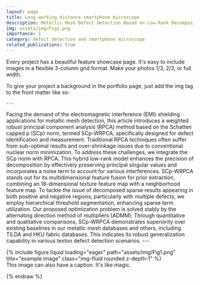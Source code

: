 ```yaml
---
layout: page
title: Long working distance smartphone microscope
description: Metallic Mesh Defect Detection Based on Low‑Rank Decomposition via Schatten Capped p Norm
img: assets/img/Fig1.png
importance: 1
category: defect detection and smartphone microscope
related_publications: true
---
```


Every project has a beautiful feature showcase page.
It's easy to include images in a flexible 3-column grid format.
Make your photos 1/3, 2/3, or full width.

To give your project a background in the portfolio page, just add the img tag to the front matter like so:

    ---
Facing the demand of the electromagnetic interference (EMI) shielding applications for metallic mesh detection,
this article introduces a weighted robust principal component analysis (RPCA) method based on the Schatten capped p (SCp) norm, termed SCp-WRPCA, specifically designed for defect identification and measurement. Traditional RPCA techniques often suffer from sub-optimal results and over-shrinkage issues due to conventional nuclear norm minimization. To address these challenges, we integrate the SCp norm with RPCA. This hybrid low-rank model enhances the precision of decomposition by effectively preserving principal singular values and incorporates a noise term to account for various interferences.
SCp-WRPCA stands out for its multidimensional feature fusion for prior extraction, combining an 18-dimensional texture feature map with a neighborhood feature map. To tackle the issue of decomposed sparse results appearing in both positive and negative regions, particularly with multiple defects, we employ hierarchical threshold segmentation, enhancing sparse term utilization. Our proposed optimization problem is solved stably by the alternating direction method of multipliers (ADMM). Through quantitative and qualitative comparisons, SCp-WRPCA demonstrates superiority over existing baselines in our metallic mesh databases and others, including TILDA and HKU fabric databases. This indicates its robust generalization capability in various texton defect detection scenarios.
    ---


<div class="row">
    <div class="col-sm mt-3 mt-md-0">
        {% include figure.liquid loading="eager" path="assets/img/Fig1.png" title="example image" class="img-fluid rounded z-depth-1" %}
    </div>
</div>
<div class="caption">
    This image can also have a caption. It's like magic.
</div>


{% endraw %}
